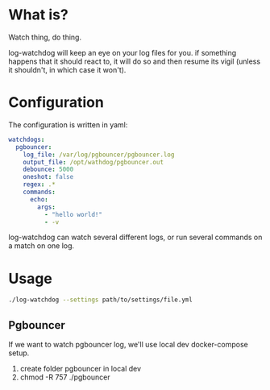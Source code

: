 # What is?

Watch thing, do thing.

log-watchdog will keep an eye on your log files for you. if something happens that it should react to, it will do so and then resume its vigil (unless it shouldn't, in which case it won't).

# Configuration

The configuration is written in yaml:

```yaml
watchdogs:
  pgbouncer:
    log_file: /var/log/pgbouncer/pgbouncer.log
    output_file: /opt/wathdog/pgbouncer.out
    debounce: 5000
    oneshot: false
    regex: .*
    commands:
      echo:
        args:
          - "hello world!"
          - -v
```

log-watchdog can watch several different logs, or run several commands on a match on one log.

# Usage

```bash
./log-watchdog --settings path/to/settings/file.yml
```

## Pgbouncer

If we want to watch pgbouncer log, we'll use local dev docker-compose setup.

1. create folder pgbouncer in local dev
2. chmod -R 757 ./pgbouncer

